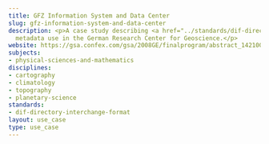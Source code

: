 ```yaml
---
title: GFZ Information System and Data Center
slug: gfz-information-system-and-data-center
description: <p>A case study describing <a href="../standards/dif-directory-interchange-format.html">DIF</a>
  metadata use in the German Research Center for Geoscience.</p>
website: https://gsa.confex.com/gsa/2008GE/finalprogram/abstract_142100.htm
subjects:
- physical-sciences-and-mathematics
disciplines:
- cartography
- climatology
- topography
- planetary-science
standards:
- dif-directory-interchange-format
layout: use_case
type: use_case
---
```


